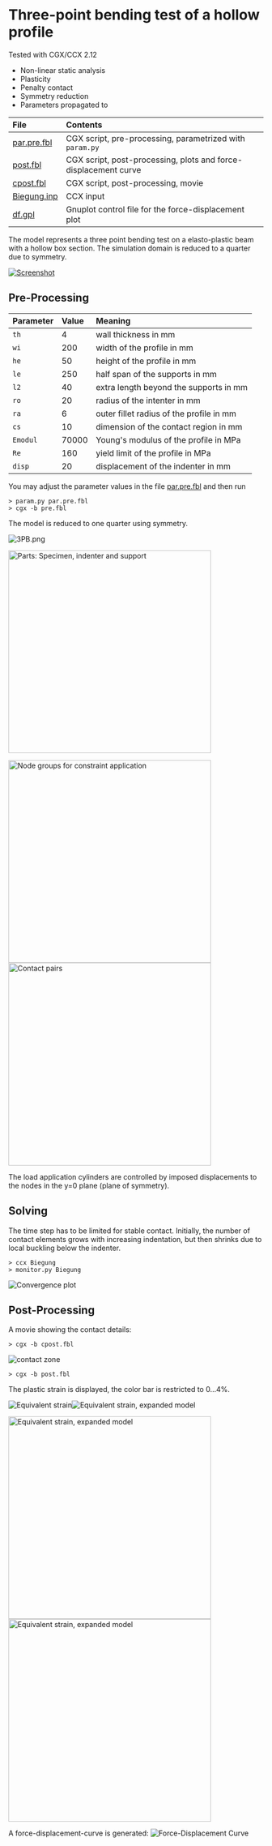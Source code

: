 # Three-point bending test of a hollow profile
Tested with CGX/CCX 2.12

+ Non-linear static analysis
+ Plasticity
+ Penalty contact
+ Symmetry reduction
+ Parameters propagated to

File                       | Contents    
 :-------------            | :-------------
 [par.pre.fbl](par.pre.fbl)        | CGX script, pre-processing, parametrized with `param.py`
 [post.fbl](post.fbl)      | CGX script, post-processing, plots and force-displacement curve
 [cpost.fbl](cpost.fbl)      | CGX script, post-processing, movie
 [Biegung.inp](Biegung.inp) | CCX input
 [df.gpl](df.gpl) | Gnuplot control file for the force-displacement plot

The model represents a three point bending test on a elasto-plastic beam with a hollow box section. The simulation
domain is reduced to a quarter due to symmetry.

[![Screenshot](3PBref.png)](http://smath.info/cloud/worksheet/RgGh4MoK)

## Pre-Processing


| Parameter | Value | Meaning |
| :------------- |  :------------- | :------------- |
| `th` | 4 | wall thickness in mm |
| `wi` | 200 | width of the profile in mm|
| `he` | 50 | height of the profile in mm |
| `le` | 250 | half span of the supports in mm |
| `l2` | 40 | extra length beyond the supports in mm |
| `ro` | 20 | radius of the intenter in mm |
| `ra` | 6 | outer fillet radius of the profile in mm |
| `cs` | 10 | dimension of the contact region in mm |
| `Emodul` | 70000 | Young's modulus of the profile in MPa |
| `Re` | 160 | yield limit of the profile in MPa |
| `disp` | 20 | displacement of the indenter in mm |


You may adjust the parameter values in the file [par.pre.fbl](par.pre.fbl) and then run
```
> param.py par.pre.fbl
> cgx -b pre.fbl
```
The model is reduced to one quarter using symmetry.

![3PB.png](3PB.png)

<img src="Refs/parts.png" width="400" title="Parts: Specimen, indenter and support">

<img src="Refs/groups.png" width="400" title="Node groups for constraint application"><img src="Refs/pairs.png" width="400" title="Contact pairs">

The load application cylinders are controlled by imposed displacements to the nodes in the y=0 plane (plane of symmetry).

## Solving
The time step has to be limited for stable contact. Initially, the number of contact
elements grows with increasing indentation, but then shrinks due to local buckling below the indenter.
```
> ccx Biegung
> monitor.py Biegung
```
<img src="Biegung.png" title="Convergence plot">

## Post-Processing
A movie showing the contact details:
```
> cgx -b cpost.fbl
```
<img src="movie.gif"  title="contact zone">

```
> cgx -b post.fbl
```
The plastic strain is displayed, the color bar is restricted to 0...4%.

<img src="Refs/PE.png"  title="Equivalent strain"><img src="Refs/PEexpanded.png"  title="Equivalent strain, expanded model">

<img src="Refs/PEexpanded_y.png" width="400"  title="Equivalent strain, expanded model"><img src="Refs/PEexpanded_yx.png" width="400"  title="Equivalent strain, expanded model">

A force-displacement-curve is generated:
<img src="Refs/df.png" title="Force-Displacement Curve">
